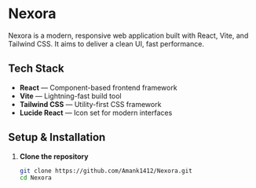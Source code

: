 # Nexora

Nexora is a modern, responsive web application built with React, Vite, and Tailwind CSS. It aims to deliver a clean UI, fast performance.

## Tech Stack

- **React** — Component-based frontend framework
- **Vite** — Lightning-fast build tool
- **Tailwind CSS** — Utility-first CSS framework
- **Lucide React** — Icon set for modern interfaces



##  Setup & Installation

1. **Clone the repository**
   ```bash
   git clone https://github.com/Amank1412/Nexora.git
   cd Nexora
